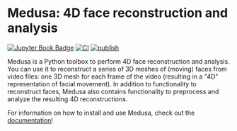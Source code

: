 # Medusa: 4D face reconstruction and analysis

[![Jupyter Book Badge](https://jupyterbook.org/badge.svg)](https://medusa.lukas-snoek.com)
[![CI](https://github.com/medusa-4D/medusa/actions/workflows/CI.yml/badge.svg)](https://github.com/medusa-4D/medusa/actions/workflows/CI.yml)
[![publish](https://github.com/medusa-4D/medusa/actions/workflows/publish.yml/badge.svg)](https://github.com/medusa-4D/medusa/actions/workflows/publish.yml)

Medusa is a Python toolbox to perform 4D face reconstruction and analysis. You can use it to reconstruct a series of 3D meshes of (moving) faces from video files: one 3D mesh for each frame of the video (resulting in a "4D" representation of facial movement). In
addition to functionality to reconstruct faces, Medusa also contains functionality to preprocess and analyze the resulting 4D reconstructions.

For information on how to install and use Medusa, check out the
[documentation](https://medusa.lukas-snoek.com/medusa)!

